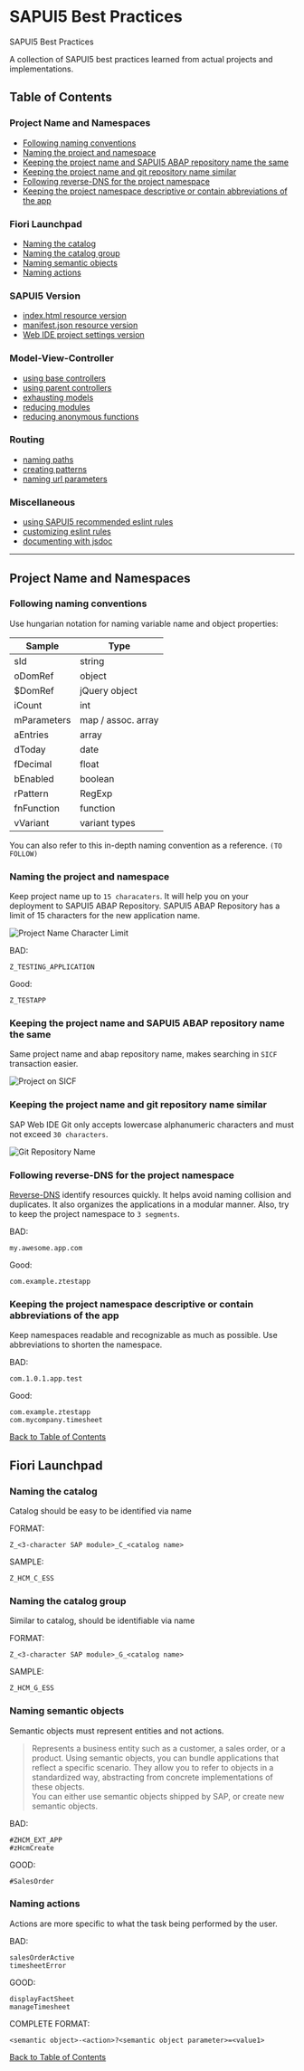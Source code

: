 # SAPUI5 Best Practices
SAPUI5 Best Practices

A collection of SAPUI5 best practices learned from actual projects and implementations.

## Table of Contents

### Project Name and Namespaces
- [Following naming conventions](#following-naming-conventions)
- [Naming the project and namespace](#naming-the-project-and-namespace)
- [Keeping the project name and SAPUI5 ABAP repository name the same](#keeping-the-project-name-and-git-repository-name-similar)
- [Keeping the project name and git repository name similar](#keeping-the-project-name-and-git-repository-name-similar)
- [Following reverse-DNS for the project namespace](#following-reverse-dns-for-the-project-namespace)
- [Keeping the project namespace descriptive or contain abbreviations of the app](#keeping-the-project-namespace-descriptive-or-contain-abbreviations-of-the-app)

### Fiori Launchpad
- [Naming the catalog](#naming-the-catalog)
- [Naming the catalog group](#naming-the-catalog-group)
- [Naming semantic objects](#naming-semantic-objects)
- [Naming actions](#naming-actions)

### SAPUI5 Version
- [index.html resource version]()
- [manifest.json resource version]()
- [Web IDE project settings version]()

### Model-View-Controller
- [using base controllers]()
- [using parent controllers]()
- [exhausting models]()
- [reducing modules]()
- [reducing anonymous functions]()

### Routing
- [naming paths]()
- [creating patterns]()
- [naming url parameters]()

### Miscellaneous
- [using SAPUI5 recommended eslint rules]()
- [customizing eslint rules]()
- [documenting with jsdoc]()

-----

## Project Name and Namespaces

### **Following naming conventions**
Use hungarian notation for naming variable name and object properties:

Sample|Type
------------ | ------------- 
sId | string
oDomRef | object
$DomRef	| jQuery object
iCount | int
mParameters | map / assoc. array
aEntries | array
dToday | date
fDecimal | float
bEnabled | boolean
rPattern | RegExp
fnFunction | function
vVariant | variant types

You can also refer to this in-depth naming convention as a reference. `(TO FOLLOW)`

### **Naming the project and namespace**
Keep project name up to `15 characaters`. It will help you on your deployment to SAPUI5 ABAP Repository. SAPUI5 ABAP Repository has a limit of 15 characters for the new application name.

![Project Name Character Limit](/images/project_name_limit.png?raw=true)

BAD:
```
Z_TESTING_APPLICATION
```
Good:
```
Z_TESTAPP
```
### **Keeping the project name and SAPUI5 ABAP repository name the same**
Same project name and abap repository name, makes searching in `SICF` transaction easier.

![Project on SICF](/images/sicf_apps.png?raw=true)

### **Keeping the project name and git repository name similar**
SAP Web IDE Git only accepts lowercase alphanumeric characters and must not exceed `30 characters`.

![Git Repository Name](/images/git_repo.png?raw=true)

### **Following reverse-DNS for the project namespace**
[Reverse-DNS](https://en.wikipedia.org/wiki/Reverse_domain_name_notation) identify resources quickly. It helps avoid naming collision and duplicates. It also organizes the applications in a modular manner. Also, try to keep the project namespace to `3 segments`.

BAD:
```
my.awesome.app.com
```
Good:
```	
com.example.ztestapp
```

### **Keeping the project namespace descriptive or contain abbreviations of the app**
Keep namespaces readable and recognizable as much as possible. Use abbreviations to shorten the namespace. 

BAD:
```
com.1.0.1.app.test
```
Good:
```	
com.example.ztestapp
com.mycompany.timesheet
```

[Back to Table of Contents](#table-of-contents)

## Fiori Launchpad

### **Naming the catalog**
Catalog should be easy to be identified via name

FORMAT:
```
Z_<3-character SAP module>_C_<catalog name>
```

SAMPLE:
```
Z_HCM_C_ESS
```

### **Naming the catalog group**
Similar to catalog, should be identifiable via name

FORMAT:
```
Z_<3-character SAP module>_G_<catalog name>
```

SAMPLE:
```
Z_HCM_G_ESS
```

### **Naming semantic objects**
Semantic objects must represent entities and not actions.

> Represents a business entity such as a customer, a sales order, or a product. Using semantic objects, you can bundle applications that reflect a specific scenario. They allow you to refer to objects in a standardized way, abstracting from concrete implementations of these objects.<br/>You can either use semantic objects shipped by SAP, or create new semantic objects.

BAD:
```
#ZHCM_EXT_APP
#zHcmCreate
```

GOOD:
```
#SalesOrder
```
### **Naming actions**
Actions are more specific to what the task being performed by the user.

BAD:
```
salesOrderActive
timesheetError
```

GOOD:
```
displayFactSheet
manageTimesheet
```

COMPLETE FORMAT:
```
<semantic object>-<action>?<semantic object parameter>=<value1>
```

[Back to Table of Contents](#table-of-contents)
